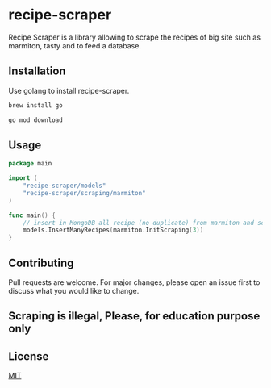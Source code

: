 # recipe-scraper
Recipe Scraper is a library allowing to scrape the recipes of big site such as marmiton, tasty and to feed a database.


## Installation

Use golang to install recipe-scraper.

```bash
brew install go
```
```bash
go mod download
```
## Usage

```go
package main

import (
	"recipe-scraper/models"
	"recipe-scraper/scraping/marmiton"
)

func main() {
    // insert in MongoDB all recipe (no duplicate) from marmiton and scrape N pages (3).
	models.InsertManyRecipes(marmiton.InitScraping(3)) 
}

```

## Contributing
Pull requests are welcome. For major changes, please open an issue first to discuss what you would like to change.

## Scraping is illegal, Please, for education purpose only

## License
[MIT](https://choosealicense.com/licenses/mit/)
